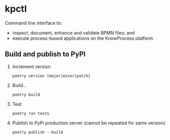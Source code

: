 kpctl
=====

Command line interface to:

- inspect, document, enhance and validate BPMN files; and
- execute process-based applications on the KnowProcess platform

Build and publish to PyPI
-----------------------------------------

1. Increment version

   ```
   poetry version [major|minor|patch]
   ```

2. Build...

   ```
   poetry build
   ```

3. Test

   ```
   poetry run tests
   ```

4. Publish to PyPi production server (cannot be repeated for same version)

   ```
   poetry publish --build
   ```
